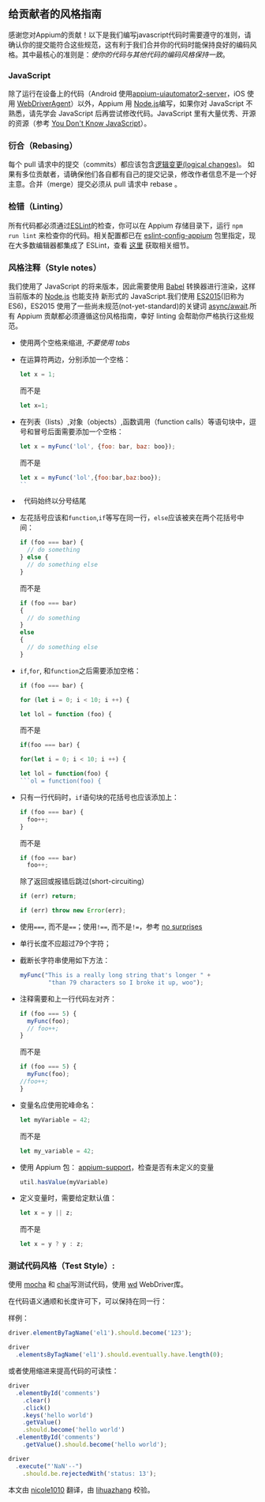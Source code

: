 ## 给贡献者的风格指南

感谢您对Appium的贡献！以下是我们编写javascript代码时需要遵守的准则，请确认你的提交能符合这些规范，这有利于我们合并你的代码时能保持良好的编码风格。其中最核心的准则是：*使你的代码与其他代码的编码风格保持一致*。

### JavaScript

除了运行在设备上的代码（Android 使用[appium-uiautomator2-server](https://github.com/appium/appium-uiautomator2-server)，iOS 使用 [WebDriverAgent](https://github.com/appium/WebDriverAgent)）以外，Appium 用 [Node.js](https://nodejs.org/)编写，如果你对 JavaScript 不熟悉，请先学会 JavaScript 后再尝试修改代码。JavaScript 里有大量优秀、开源的资源（参考 [You Don't Know JavaScript](https://github.com/getify/You-Dont-Know-JS)）。

### 衍合（Rebasing）

每个 pull 请求中的提交（commits）都应该包含[逻辑变更(logical changes)](https://github.com/appium/appium/pull/920#issuecomment-21588553)。
如果有多位贡献者，请确保他们各自都有自己的提交记录，修改作者信息不是一个好主意。合并（merge）提交必须从 pull 请求中 rebase 。

### 检错（Linting）

所有代码都必须通过[ESLint](https://eslint.org/)的检查，你可以在 Appium 存储目录下，运行 `npm run lint` 来检查你的代码。相关配置都已在 [eslint-config-appium](https://github.com/appium/eslint-config-appium) 包里指定，现在大多数编辑器都集成了 ESLint，查看 [这里](https://eslint.org/docs/user-guide/integrations) 获取相关细节。

### 风格注释（Style notes）

我们使用了 JavaScript 的将来版本，因此需要使用 [Babel](https://babeljs.io/) 转换器进行渲染，这样当前版本的 [Node.js](https://nodejs.org/) 也能支持 新形式的 JavaScript.我们使用 [ES2015](https://babeljs.io/learn-es2015/)(旧称为 ES6)，ES2015 使用了一些尚未规范(not-yet-standard)的关键词 [async/await](https://developer.mozilla.org/en-US/docs/Web/JavaScript/Reference/Statements/async_function).所有 Appium 贡献都必须遵循这份风格指南，幸好 linting 会帮助你严格执行这些规范。

*   使用两个空格来缩进, *不要使用 tabs*
*   在运算符两边，分别添加一个空格：

    ```js
    let x = 1;
    ```
    而不是
    ```js
    let x=1;
    ```

*   在列表（lists）,对象（objects）,函数调用（function calls）等语句块中，逗号和冒号后面需要添加一个空格：

    ```js
    let x = myFunc('lol', {foo: bar, baz: boo});
    ```
    而不是
    ```js
    let x = myFunc('lol',{foo:bar,baz:boo});
    ``

*   代码始终以分号结尾
*   左花括号应该和`function`,`if`等写在同一行，`else`应该被夹在两个花括号中间：

    ```js
    if (foo === bar) {
      // do something
    } else {
      // do something else
    }
    ```
    而不是
    ```js
    if (foo === bar)
    {
      // do something
    }
    else
    {
      // do something else
    }
    ```

*   `if`,`for`, 和`function`之后需要添加空格：

    ```js
    if (foo === bar) {
    ```
    ```js
    for (let i = 0; i < 10; i ++) {
    ```
    ```js
    let lol = function (foo) {
    ```
    而不是
    ```js
    if(foo === bar) {
    ```
    ```js
    for(let i = 0; i < 10; i ++) {
    ```
    ```js
    let lol = function(foo) {
    ```ol = function(foo) {
    ```

*   只有一行代码时，`if`语句块的花括号也应该添加上：

    ```js
    if (foo === bar) {
      foo++;
    }
    ```
    而不是
    ```js
    if (foo === bar)
      foo++;
    ```
    除了返回或报错后跳过(short-circuiting）
    ```js
    if (err) return;
    ```
    ```js
    if (err) throw new Error(err);
    ```

*   使用`===`, 而不是`==`；使用`!==`, 而不是`!=`，参考 [no surprises](https://developer.mozilla.org/en-US/docs/Web/JavaScript/Equality_comparisons_and_sameness)
*   单行长度不应超过79个字符；
*   截断长字符串使用如下方法：

    ```javascript
    myFunc("This is a really long string that's longer " +
            "than 79 characters so I broke it up, woo");
    ```

*   注释需要和上一行代码左对齐：

    ```js
    if (foo === 5) {
      myFunc(foo);
      // foo++;
    }
    ```
    而不是
    ```js
    if (foo === 5) {
      myFunc(foo);
    //foo++;
    }
    ```

*   变量名应使用驼峰命名：

    ```js
    let myVariable = 42;
    ```
    而不是
    ```js
    let my_variable = 42;
    ```

*   使用 Appium 包： [appium-support](https://github.com/appium/appium-support)，检查是否有未定义的变量

    ```js
    util.hasValue(myVariable)
    ```

*   定义变量时，需要给定默认值：

    ```js
    let x = y || z;
    ```
    而不是
    ```js
    let x = y ? y : z;
    ```

### 测试代码风格（Test Style）:

使用 [mocha](https://mochajs.org/) 和 [chai](http://chaijs.com/)写测试代码，使用 [wd](https://github.com/admc/wd) WebDriver库。

在代码语义通顺和长度许可下，可以保持在同一行：

样例：

```js
driver.elementByTagName('el1').should.become('123');

driver
  .elementsByTagName('el1').should.eventually.have.length(0);
```

或者使用缩进来提高代码的可读性：

```js
driver
  .elementById('comments')
    .clear()
    .click()
    .keys('hello world')
    .getValue()
    .should.become('hello world')
  .elementById('comments')
    .getValue().should.become('hello world');

driver
  .execute("'NaN'--")
    .should.be.rejectedWith('status: 13');
```

本文由 [nicole1010](https://github.com/nicole1010) 翻译，由 [lihuazhang](https://github.com/lihuazhang) 校验。